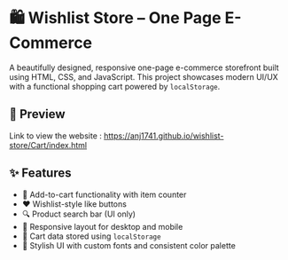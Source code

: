 # 🛍️ Wishlist Store – One Page E-Commerce

A beautifully designed, responsive one-page e-commerce storefront built using HTML, CSS, and JavaScript. This project showcases modern UI/UX with a functional shopping cart powered by `localStorage`.

## 📸 Preview

Link to view the website : https://anj1741.github.io/wishlist-store/Cart/index.html

## ✨ Features

- 🛒 Add-to-cart functionality with item counter
- ❤️ Wishlist-style like buttons
- 🔍 Product search bar (UI only)
- 📱 Responsive layout for desktop and mobile
- 🧠 Cart data stored using `localStorage`
- 💅 Stylish UI with custom fonts and consistent color palette



